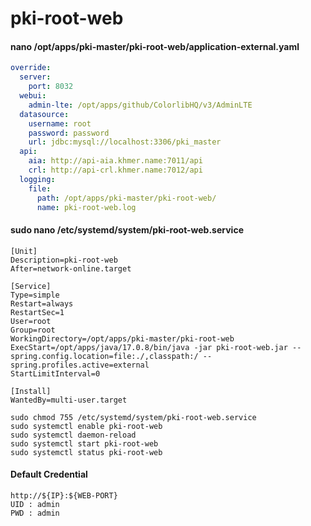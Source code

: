 # pki-root-web

#### nano /opt/apps/pki-master/pki-root-web/application-external.yaml

```yaml
override:
  server:
    port: 8032
  webui:
    admin-lte: /opt/apps/github/ColorlibHQ/v3/AdminLTE
  datasource:
    username: root
    password: password
    url: jdbc:mysql://localhost:3306/pki_master
  api:
    aia: http://api-aia.khmer.name:7011/api
    crl: http://api-crl.khmer.name:7012/api
  logging:
    file:
      path: /opt/apps/pki-master/pki-root-web/
      name: pki-root-web.log
```

#### sudo nano /etc/systemd/system/pki-root-web.service

```text
[Unit]
Description=pki-root-web
After=network-online.target

[Service]
Type=simple
Restart=always
RestartSec=1
User=root
Group=root
WorkingDirectory=/opt/apps/pki-master/pki-root-web
ExecStart=/opt/apps/java/17.0.8/bin/java -jar pki-root-web.jar --spring.config.location=file:./,classpath:/ --spring.profiles.active=external
StartLimitInterval=0

[Install]
WantedBy=multi-user.target
```

```shell
sudo chmod 755 /etc/systemd/system/pki-root-web.service
sudo systemctl enable pki-root-web
sudo systemctl daemon-reload
sudo systemctl start pki-root-web
sudo systemctl status pki-root-web
```

#### Default Credential

```text
http://${IP}:${WEB-PORT}
UID : admin
PWD : admin
```